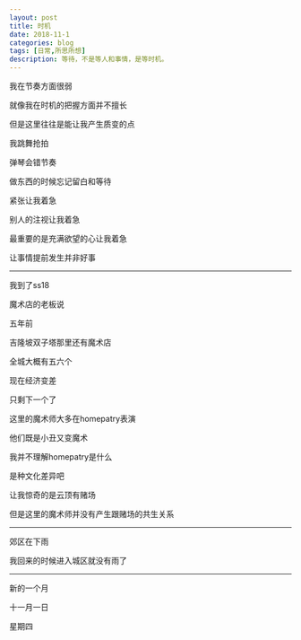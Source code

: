 ```yaml
---
layout: post
title: 时机
date: 2018-11-1
categories: blog
tags: [日常,所思所想]
description: 等待，不是等人和事情，是等时机。
---
```


我在节奏方面很弱

就像我在时机的把握方面并不擅长

但是这里往往是能让我产生质变的点

我跳舞抢拍

弹琴会错节奏

做东西的时候忘记留白和等待

紧张让我着急

别人的注视让我着急

最重要的是充满欲望的心让我着急

让事情提前发生并非好事

------

我到了ss18

魔术店的老板说

五年前

吉隆坡双子塔那里还有魔术店

全城大概有五六个

现在经济变差

只剩下一个了

这里的魔术师大多在homepatry表演

他们既是小丑又变魔术

我并不理解homepatry是什么

是种文化差异吧

让我惊奇的是云顶有赌场

但是这里的魔术师并没有产生跟赌场的共生关系

------

郊区在下雨

我回来的时候进入城区就没有雨了

------

新的一个月

十一月一日

星期四
